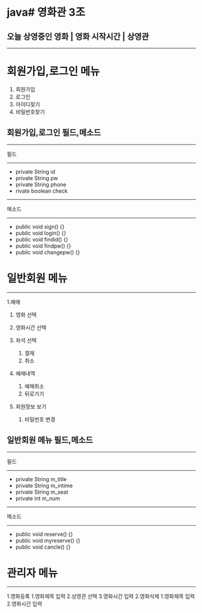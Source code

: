 # java# 영화관 3조
## 오늘 상영중인 영화 | 영화 시작시간 |  상영관
---
# 회원가입,로그인 메뉴
1. 회원가입
2. 로그인
3. 아이디찾기
4. 비밀번호찾기

## 회원가입,로그인 필드,메소드
---
필드
***
* private String id
* private String pw
* private String phone
* rivate boolean check
***
메소드
***
* public void sign() {}
* public void login() {}
* public void findid() {}
* public void findpw() {}
* public void changepw() {}

# 일반회원 메뉴
---
1.예매
   1. 영화 선택
   2. 영화시간 선택
   3. 좌석 선택
         1. 결제
         2. 취소
2. 예매내역
   1. 예메취소
   2. 뒤로가기

3. 회원정보 보기 
    1. 비밀번호 변경

## 일반회원 메뉴 필드,메소드
---
필드
***
* private String m_title
* private String m_intime
* private String m_seat
* private int m_num
***
메소드
***
* public void reserve() {}
* public void myreserve() {}
* public void cancle() {}

# 관리자 메뉴
---
1.영화등록
      1.영화제목 입력
      2.상영관 선택
      3.영화시간 입력 
2.영화삭제
      1.영화제목 입력
      2.영화시간 입력
   
   
